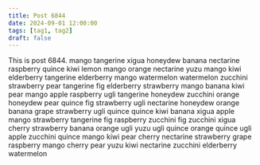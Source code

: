 ```yaml
---
title: Post 6844
date: 2024-09-01 12:00:00
tags: [tag1, tag2]
draft: false
---
```

This is post 6844.
mango
tangerine
xigua
honeydew
banana
nectarine
raspberry
quince
kiwi
lemon
mango
orange
nectarine
yuzu
mango
kiwi
elderberry
tangerine
elderberry
mango
watermelon
watermelon
zucchini
strawberry
pear
tangerine
fig
elderberry
strawberry
mango
banana
kiwi
pear
mango
apple
raspberry
ugli
tangerine
honeydew
zucchini
orange
honeydew
pear
quince
fig
strawberry
ugli
nectarine
honeydew
orange
banana
grape
strawberry
ugli
quince
quince
kiwi
banana
xigua
apple
mango
strawberry
tangerine
fig
raspberry
zucchini
fig
zucchini
xigua
cherry
strawberry
banana
orange
ugli
yuzu
ugli
quince
orange
quince
ugli
apple
zucchini
quince
mango
kiwi
pear
cherry
nectarine
strawberry
grape
raspberry
mango
cherry
pear
yuzu
kiwi
nectarine
zucchini
elderberry
watermelon
